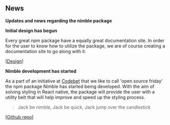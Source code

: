 ## News

**Updates and news regarding the nimble package**

<MarkdownCard image="/news/design.png">

  **Initial design has begun**

  Every great npm package have a equally great documentation site. In order for the user to know how to utilize
  the package, we are of course creating a documentation site to go along with it.
  
  [[Design](https://nimbleutilities.netlify.com/news/design.png)]

</MarkdownCard>

<MarkdownCard>

  **Nimble development has started**
  
  As a part of an initiative at [Codebet](https://www.codebet.se) that we like to call 'open source friday'
  the npm package Nimble has started being developed. With the aim of solving styling in React native, the
  package will provide the user with a utility belt that will help improve and speed up the styling process.

  > Jack be nimble, Jack be quick, Jack jump over the candlestick

  [[Github repo](https://www.github.com/goa-codebet/nimble)]

</MarkdownCard>